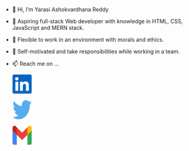 - 👋 Hi, I’m Yarasi Ashokvardhana Reddy

- 🌱 Aspiring full-stack Web developer with knowledge in
  HTML, CSS, JavaScript and MERN stack.

- 👀 Flexible to work
  in an environment with morals and ethics.

- 💞️ Self-motivated
  and take responsibilities while working in a team.

- 📫 Reach me on ...

     <!-- ![Twitter](./images/twitter.svg) -->

     <a src="https://www.linkedin.com/in/yarasi-ashokvardhana-reddy-33b560122/"> <img width="50" height="50"  src="./images/Linkdin.svg" > </a>

     <img width="50" height="50"  src="./images/twitter.svg" >

     <a><img width="50" height="50"  src="./images/gmail.svg" ></a>
<!---
AshokvardhanaReddy/AshokvardhanaReddy is a ✨ special ✨ repository because its `README.md` (this file) appears on your GitHub profile.
You can click the Preview link to take a look at your changes.
--->
